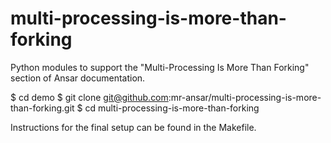 # multi-processing-is-more-than-forking

Python modules to support the "Multi-Processing Is More Than Forking" section of Ansar documentation.

   $ cd demo
   $ git clone git@github.com:mr-ansar/multi-processing-is-more-than-forking.git
   $ cd multi-processing-is-more-than-forking

Instructions for the final setup can be found in the Makefile.
